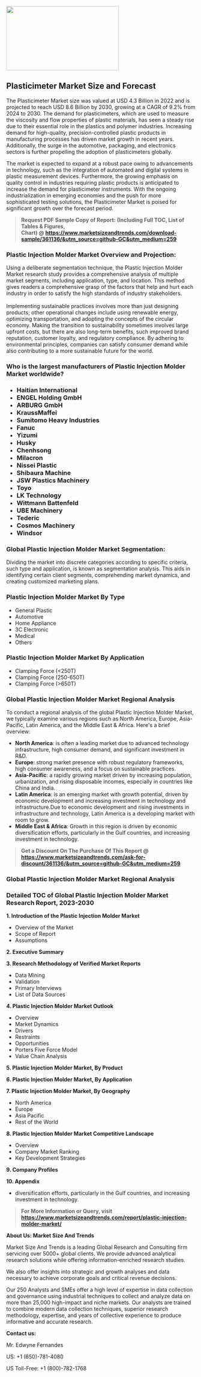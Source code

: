 <p><img class="alignnone size-medium wp-image-20088" src="https://ffe5etoiles.com/wp-content/uploads/2024/12/MST1-300x171.png" alt="" width="300" height="171" /></p><h2>Plasticimeter Market Size and Forecast</h2><p>The Plasticimeter Market size was valued at USD 4.3 Billion in 2022 and is projected to reach USD 8.6 Billion by 2030, growing at a CAGR of 9.2% from 2024 to 2030. The demand for plasticimeters, which are used to measure the viscosity and flow properties of plastic materials, has seen a steady rise due to their essential role in the plastics and polymer industries. Increasing demand for high-quality, precision-controlled plastic products in manufacturing processes has driven market growth in recent years. Additionally, the surge in the automotive, packaging, and electronics sectors is further propelling the adoption of plasticimeters globally.</p><p>The market is expected to expand at a robust pace owing to advancements in technology, such as the integration of automated and digital systems in plastic measurement devices. Furthermore, the growing emphasis on quality control in industries requiring plastic products is anticipated to increase the demand for plasticimeter instruments. With the ongoing industrialization in emerging economies and the push for more sophisticated testing solutions, the Plasticimeter Market is poised for significant growth over the forecast period.</p></p><blockquote id="" class=""><strong>Request PDF Sample Copy of Report: (Including Full TOC, List of Tables &amp; Figures, Chart)&nbsp;@&nbsp;<strong><a href="https://www.marketsizeandtrends.com/download-sample/361136/&utm_source=github-GC&utm_medium=259" target="_blank">https://www.marketsizeandtrends.com/download-sample/361136/&utm_source=github-GC&utm_medium=259</a></strong></strong></blockquote><h3 id="" class="">Plastic Injection Molder Market&nbsp;Overview and Projection:</h3><p id="" class="">Using a deliberate segmentation technique, the Plastic Injection Molder Market research study provides a comprehensive analysis of multiple market segments, including application, type, and location. This method gives readers a comprehensive grasp of the factors that help and hurt each industry in order to satisfy the high standards of industry stakeholders. <br /> <br />Implementing sustainable practices involves more than just designing products; other operational changes include using renewable energy, optimizing transportation, and adopting the concepts of the circular economy. Making the transition to sustainability sometimes involves large upfront costs, but there are also long-term benefits, such improved brand reputation, customer loyalty, and regulatory compliance. By adhering to environmental principles, companies can satisfy consumer demand while also contributing to a more sustainable future for the world.</p><h3 id="" class="">Who is the largest manufacturers of&nbsp;Plastic Injection Molder Market worldwide?</h3><h3 class=""><p><ul><li>Haitian International </li><li> ENGEL Holding GmbH </li><li> ARBURG GmbH </li><li> KraussMaffei </li><li> Sumitomo Heavy Industries </li><li> Fanuc </li><li> Yizumi </li><li> Husky </li><li> Chenhsong </li><li> Milacron </li><li> Nissei Plastic </li><li> Shibaura Machine </li><li> JSW Plastics Machinery </li><li> Toyo </li><li> LK Technology </li><li> Wittmann Battenfeld </li><li> UBE Machinery </li><li> Tederic </li><li> Cosmos Machinery </li><li> Windsor</li></ul></p></h3><h3 id="" class="">Global&nbsp;Plastic Injection Molder Market Segmentation:</h3><p id="" class="">Dividing the market into discrete categories according to specific criteria, such type and application, is known as segmentation analysis. This aids in identifying certain client segments, comprehending market dynamics, and creating customized marketing plans.</p><h3 id="" class="">Plastic Injection Molder Market&nbsp;By Type</h3><p><p><ul><li>General Plastic</li><li> Automotive</li><li> Home Appliance</li><li> 3C Electronic</li><li> Medical</li><li> Others</p></li></ul></p></p><h3 id="" class="">Plastic Injection Molder Market&nbsp;By Application</h3><p class=""><p><ul><li>Clamping Force (<250T)</li><li> Clamping Force (250-650T)</li><li> Clamping Force (>650T)</li></ul></p></p><h3 id="" class="">Global Plastic Injection Molder Market Regional Analysis</h3><p id="" class="">To conduct a regional analysis of the global Plastic Injection Molder Market, we typically examine various regions such as North America, Europe, Asia-Pacific, Latin America, and the Middle East &amp; Africa. Here's a brief overview:</p><ul><li><strong>North America</strong>: is often a leading market due to advanced technology infrastructure, high consumer demand, and significant investment in R&amp;D.</li><li><strong>Europe</strong>: strong market presence with robust regulatory frameworks, high consumer awareness, and a focus on sustainable practices.</li><li><strong>Asia-Pacific</strong>: a rapidly growing market driven by increasing population, urbanization, and rising disposable incomes, especially in countries like China and India.</li><li><strong>Latin America</strong>: is an emerging market with growth potential, driven by economic development and increasing investment in technology and infrastructure.Due to economic development and rising investments in infrastructure and technology, Latin America is a developing market with room to grow.</li><li><strong>Middle East &amp; Africa</strong>: Growth in this region is driven by economic diversification efforts, particularly in the Gulf countries, and increasing investment in technology.</li></ul><blockquote id="" class=""><strong>Get a Discount On The Purchase Of This Report @ <strong><a href="https://www.marketsizeandtrends.com/ask-for-discount/361136/&utm_source=github-GC&utm_medium=259" target="_blank">https://www.marketsizeandtrends.com/ask-for-discount/361136/&utm_source=github-GC&utm_medium=259</a></strong></strong></blockquote><h3 id="" class="">Global Plastic Injection Molder Market Regional Analysis</h3><h3 id="" class="">Detailed TOC of Global Plastic Injection Molder Market Research Report, 2023-2030</h3><p id="" class=""><strong>1. Introduction of the Plastic Injection Molder Market</strong></p><ul><li>Overview of the Market</li><li>Scope of Report</li><li>Assumptions</li></ul><p id="" class=""><strong>2. Executive Summary</strong></p><p id="" class=""><strong>3. Research Methodology of Verified Market Reports</strong></p><ul><li>Data Mining</li><li>Validation</li><li>Primary Interviews</li><li>List of Data Sources</li></ul><p id="" class=""><strong>4. Plastic Injection Molder Market Outlook</strong></p><ul><li>Overview</li><li>Market Dynamics</li><li>Drivers</li><li>Restraints</li><li>Opportunities</li><li>Porters Five Force Model</li><li>Value Chain Analysis</li></ul><p id="" class=""><strong>5. Plastic Injection Molder Market, By Product</strong></p><p id="" class=""><strong>6. Plastic Injection Molder Market, By Application</strong></p><p id="" class=""><strong>7. Plastic Injection Molder Market, By Geography</strong></p><ul><li>North America</li><li>Europe</li><li>Asia Pacific</li><li>Rest of the World</li></ul><p id="" class=""><strong>8. Plastic Injection Molder Market Competitive Landscape</strong></p><ul><li>Overview</li><li>Company Market Ranking</li><li>Key Development Strategies</li></ul><p id="" class=""><strong>9. Company Profiles</strong></p><p id="" class=""><strong>10. Appendix</strong></p><ul><li>diversification efforts, particularly in the Gulf countries, and increasing investment in technology.</li></ul><blockquote id="" class=""><strong>For More Information or Query, visit <strong><strong><a href="https://www.marketsizeandtrends.com/report/plastic-injection-molder-market/" target="_blank">https://www.marketsizeandtrends.com/report/plastic-injection-molder-market/</a></strong></strong></strong></blockquote><p id="" class=""><strong>About Us: Market Size And Trends</strong></p><p id="" class="">Market Size And Trends is a leading Global Research and Consulting firm servicing over 5000+ global clients. We provide advanced analytical research solutions while offering information-enriched research studies.</p><p id="" class="">We also offer insights into strategic and growth analyses and data necessary to achieve corporate goals and critical revenue decisions.</p><p id="" class="">Our 250 Analysts and SMEs offer a high level of expertise in data collection and governance using industrial techniques to collect and analyze data on more than 25,000 high-impact and niche markets. Our analysts are trained to combine modern data collection techniques, superior research methodology, expertise, and years of collective experience to produce informative and accurate research.</p><p id="" class=""><strong>Contact us:</strong></p><p id="" class="">Mr. Edwyne Fernandes</p><p id="" class="">US: +1 (650)-781-4080</p><p id="" class="">US Toll-Free: +1 (800)-782-1768</p>
